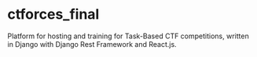 # ctforces_final

Platform for hosting and training for Task-Based CTF competitions, written in Django with Django Rest Framework and React.js.
